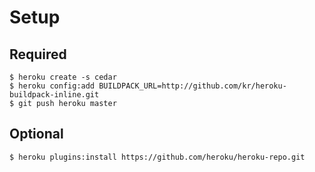# Setup

## Required

	$ heroku create -s cedar
	$ heroku config:add BUILDPACK_URL=http://github.com/kr/heroku-buildpack-inline.git
	$ git push heroku master

## Optional

	$ heroku plugins:install https://github.com/heroku/heroku-repo.git
